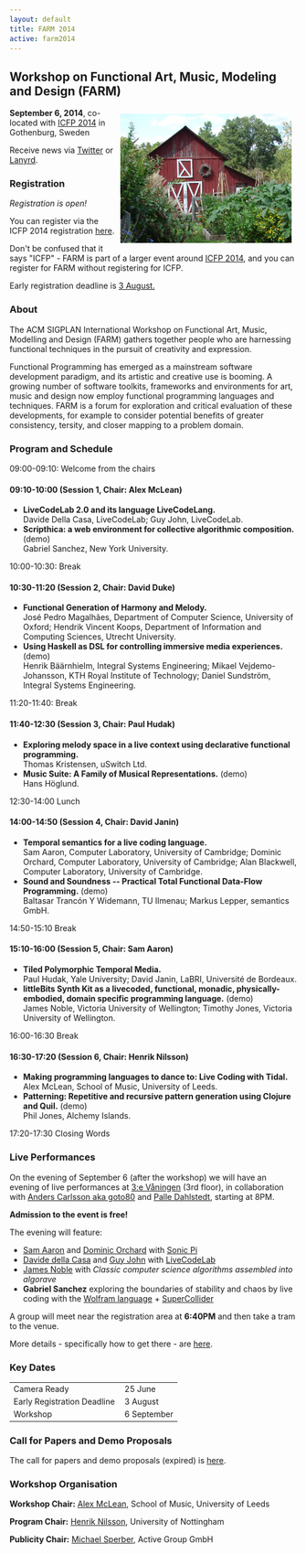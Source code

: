 ```yaml
---
layout: default
title: FARM 2014
active: farm2014
---
```


## Workshop on Functional Art, Music, Modeling and Design (FARM)

<img src="/files/farm-lambda-small.jpg" style="float: right; margin: 10px;" />

**September 6, 2014**, co-located with [ICFP
2014](http://icfpconference.org/icfp2014/) in Gothenburg, Sweden

Receive news via [Twitter](http://twitter.com/WorkshopFARM) or
[Lanyrd](http://lanyrd.com/2014/farm2014/).

### Registration

*Registration is open!*

You can register via the ICFP 2014 registration
[here](https://regmaster4.com/2014conf/ICFP14/register.php).

Don't be confused that it says "ICFP" - FARM is part of a larger event
around [ICFP 2014](http://icfpconference.org/icfp2014/), and you can
register for FARM without registering for ICFP.

Early registration deadline is <a
href="http://www.timeanddate.com/worldclock/fixedtime.html?msg=FARM+2014+early+registration+deadline&amp;iso=20140803T2355&amp;p1=1033">3
August.</a>

### About

The ACM SIGPLAN International Workshop on Functional Art, Music,
Modelling and Design (FARM) gathers together people who are harnessing
functional techniques in the pursuit of creativity and expression.

Functional Programming has emerged as a mainstream software
development paradigm, and its artistic and creative use is booming. A
growing number of software toolkits, frameworks and environments for
art, music and design now employ functional programming languages and
techniques. FARM is a forum for exploration and critical evaluation of
these developments, for example to consider potential benefits of
greater consistency, tersity, and closer mapping to a problem domain.

### Program and Schedule

09:00-09:10: Welcome from the chairs

#### 09:10-10:00 (Session 1, Chair: Alex McLean)

* **LiveCodeLab 2.0 and its language LiveCodeLang.** <br/> Davide
     Della Casa, LiveCodeLab; Guy John, LiveCodeLab.
* **Scripthica: a web environment for collective algorithmic
  composition.** (demo) <br/> Gabriel Sanchez, New York University.

10:00-10:30: Break

#### 10:30-11:20 (Session 2, Chair: David Duke)

* **Functional Generation of Harmony and Melody.** <br/> José Pedro
  Magalhães, Department of Computer Science, University of Oxford;
  Hendrik Vincent Koops, Department of Information and Computing
  Sciences, Utrecht University.
* **Using Haskell as DSL for controlling immersive media
  experiences.** (demo) <br/> Henrik Bäärnhielm, Integral Systems
  Engineering; Mikael Vejdemo-Johansson, KTH Royal Institute of
  Technology; Daniel Sundström, Integral Systems Engineering.

11:20-11:40: Break

#### 11:40-12:30 (Session 3, Chair: Paul Hudak)

* **Exploring melody space in a live context using declarative
  functional programming.** <br/> Thomas Kristensen, uSwitch Ltd.
* **Music Suite: A Family of Musical Representations.** (demo) <br/> Hans Höglund.

12:30-14:00 Lunch

#### 14:00-14:50 (Session 4, Chair: David Janin)

* **Temporal semantics for a live coding language.** <br/> Sam Aaron,
  Computer Laboratory, University of Cambridge; Dominic Orchard,
  Computer Laboratory, University of Cambridge; Alan Blackwell,
  Computer Laboratory, University of Cambridge.
* **Sound and Soundness -- Practical Total Functional Data-Flow
  Programming.** (demo)<br/> Baltasar Trancón Y Widemann, TU Ilmenau; Markus
  Lepper, semantics GmbH.

14:50-15:10 Break

#### 15:10-16:00 (Session 5, Chair: Sam Aaron)

* **Tiled Polymorphic Temporal Media.** <br/> Paul Hudak, Yale
  University; David Janin, LaBRI, Université de Bordeaux.
* **littleBits Synth Kit as a livecoded, functional, monadic,
  physically-embodied, domain specific programming language.** (demo) <br/> James
  Noble, Victoria University of Wellington; Timothy Jones, Victoria
  University of Wellington.

16:00-16:30 Break

#### 16:30-17:20 (Session 6, Chair: Henrik Nilsson)
* **Making programming languages to dance to: Live Coding with Tidal.**
  <br/> Alex McLean, School of Music, University of Leeds.
* **Patterning: Repetitive and recursive pattern generation using
     Clojure and Quil.** (demo)<br/> Phil Jones, Alchemy Islands.
	 
17:20-17:30 Closing Words

### Live Performances

On the evening of September 6 (after the workshop) we will have an
evening of live performances at [3:e Våningen](http://www.3vaningen.se/) (3rd floor), in collaboration with
[Anders Carlsson aka goto80](http://goto80.com/blog/promo) and
[Palle
Dahlstedt](http://www.ait.gu.se/kontaktaoss/personal/palle_dahlstedt/),
starting at 8PM.

**Admission to the event is free!**

The evening will feature:

* [Sam Aaron](http://sam.aaron.name/) and [Dominic
  Orchard](http://www.cl.cam.ac.uk/~dao29/) with [Sonic Pi](http://sonic-pi.net/)
* [Davide della Casa](http://www.davidedc.com/) and [Guy John](http://rumblesan.com/) with [LiveCodeLab](http://livecodelab.net/)
* [James Noble](http://ecs.victoria.ac.nz/Main/JamesNoble) with *Classic computer science algorithms assembled into algorave*
* **Gabriel Sanchez** exploring the boundaries of stability and chaos by
  live coding with the [Wolfram language](http://www.wolfram.com/programming-cloud/) + [SuperCollider](http://supercollider.sourceforge.net/)

A group will meet near the registration area at **6:40PM** and then
take a tram to the venue.

More details - specifically how to get there - are [here](performance.html).

### Key Dates

<table>
<tr>
<td style="padding-right:10px">Camera Ready</td><td>25 June</td>
</tr>
<tr>
<td style="padding-right:10px">Early Registration Deadline</td><td>3 August</td>
</tr>
<tr>
<td style="padding-right:10px">Workshop</td><td>6 September</td>
</tr>
</table>

### Call for Papers and Demo Proposals

The call for papers and demo proposals (expired) is [here](cfp.html).

### Workshop Organisation

**Workshop Chair:** [Alex
McLean](http://music.leeds.ac.uk/people/alex-mclean/), School of Music, University of Leeds

**Program Chair:** [Henrik Nilsson](http://www.cs.nott.ac.uk/~nhn/), University of Nottingham

**Publicity Chair:** [Michael Sperber](http://www.deinprogramm.de/sperber/), Active Group GmbH

